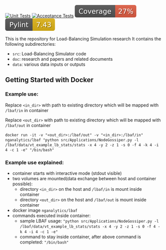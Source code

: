 [![Unit Tests](https://github.com/DARMA-tasking/LB-analysis-framework/actions/workflows/unit-tests.yml/badge.svg)](https://github.com/DARMA-tasking/LB-analysis-framework/actions/workflows/unit-tests.yml)
[![Acceptance Tests](https://github.com/DARMA-tasking/LB-analysis-framework/actions/workflows/acceptance-tests.yml/badge.svg)](https://github.com/DARMA-tasking/LB-analysis-framework/actions/workflows/acceptance-tests.yml)
![Coverage](./badges/coverage.svg)
![Pylint](./badges/pylint.svg)

This is the repository for Load-Balancing Simulation research
It contains the following subdirectories:
* `src`: Load-Balancing Simulator code
* `doc`: research and papers and related documents
* `data`: various data inputs or outputs

## Getting Started with Docker
### Example use:

Replace `<in_dir>` with path to existing directory which will be mapped with `/lbaf/in` in container

Replace `<out_dir>` with path to existing directory which will be mapped with `/lbaf/out` in container
```shell
docker run -it -v "<out_dir>:/lbaf/out" -v "<in_dir>:/lbaf/in" nganalytics/lbaf "python src/Applications/NodeGossiper.py -l /lbaf/data/vt_example_lb_stats/stats -x 4 -y 2 -z 1 -s 0 -f 4 -k 4 -i 4 -c 1 -e" "/bin/bash"
```
### Example use explained:
- container starts with interactive mode (stdout visible)
- two volumes are mounted(data exchange between host and container possible):
  - directory `<in_dir>` on the host and `/lbaf/in` is mount inside container
  - directory `<out_dir>` on the host and `/lbaf/out` is mount inside container
- docker image `nganalytics/lbaf`
- commands executed inside container:
  - sample LBAF usage:
    ```"python src/Applications/NodeGossiper.py -l /lbaf/data/vt_example_lb_stats/stats -x 4 -y 2 -z 1 -s 0 -f 4 -k 4 -i 4 -c 1 -e"```
  - command to stay inside container, after above command is completed:
    ```"/bin/bash"```